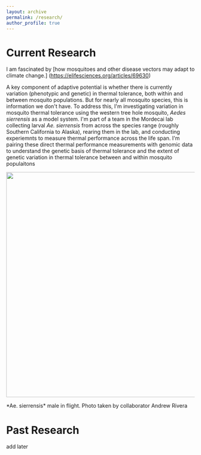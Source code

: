 ```yaml
---
layout: archive
permalink: /research/
author_profile: true
---
```


# Current Research # 

I am fascinated by [how mosquitoes and other disease vectors may adapt to climate change.] (https://elifesciences.org/articles/69630) 

A key component of adaptive potential is whether there is currently variation (phenotypic and genetic) in thermal tolerance, both within and between mosquito populations. But for nearly all mosquito species, this is information we don't have. To address this, I'm investigating variation in mosquito thermal tolerance using the western tree hole mosquito, *Aedes sierrensis* as a model system. I'm part of a team in the Mordecai lab collecting larval *Ae. sierrensis* from across the species range (roughly Southern California to Alaska), rearing them in the lab, and conducting experiemnts to measure thermal performance across the life span. I'm pairing these direct thermal performance measurements with genomic data to understand the genetic basis of thermal tolerance and the extent of genetic variation in thermal tolerance between and within mosquito populaitons

<p align="center">
  <img 
    width="600"
    src="http://lcouper.github.io/assets/MaleinFlight.jpg"
  >
</p>
*Ae. sierrensis* male in flight. Photo taken by collaborator Andrew Rivera 

# Past Research # 

add later 



